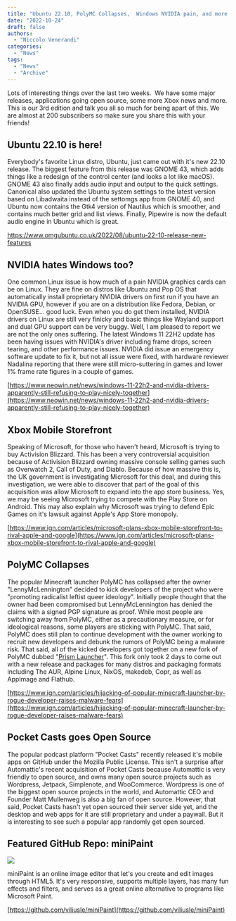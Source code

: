 ```yaml
---
title: "Ubuntu 22.10, PolyMC Collapses,  Windows NVIDIA pain, and more!"
date: "2022-10-24"
draft: false
authors:
  - "Niccolo Venerandi"
categories:
  - "News"
tags:
  - "News"
  - "Archive"
---
```


Lots of interesting things over the last two weeks.  We have some major releases, applications going open source, some more Xbox news and more. This is our 3rd edition and talk you all so much for being apart of this. We are almost at 200 subscribers so make sure you share this with your friends!

## Ubuntu 22.10 is here!

Everybody's favorite Linux distro, Ubuntu, just came out with it's new 22.10 release. The biggest feature from this release was GNOME 43, which adds things like a redesign of the control center (and looks a lot like macOS). GNOME 43 also finally adds audio input and output to the quick settings. Canonical also updated the Ubuntu system settings to the latest version based on Libadwaita instead of the settomgs app from GNOME 40, and Ubuntu now contains the Gtk4 version of Nautilus which is smoother, and contains much better grid and list views. Finally, Pipewire is now the default audio engine in Ubuntu which is great.

https://www.omgubuntu.co.uk/2022/08/ubuntu-22-10-release-new-features

## NVIDIA hates Windows too?

One common Linux issue is how much of a pain NVIDIA graphics cards can be on Linux. They are fine on distros like Ubuntu and Pop OS that automatically install proprietary NVIDIA drivers on first run if you have an NVIDIA GPU, however if you are on a distribution like Fedora, Debian, or OpenSUSE... good luck. Even when you do get them installed, NVIDIA drivers on Linux are still very finicky and basic things like Wayland support and dual GPU support can be very buggy. Well, I am pleased to report we are not the only ones suffering. The latest Windows 11 22H2 update has been having issues with NVIDIA's driver including frame drops, screen tearing, and other performance issues. NVIDIA did issue an emergency software update to fix it, but not all issue were fixed, with hardware reviewer Nadalina reporting that there were still micro-suttering in games and lower 1% frame rate figures in a couple of games.

[https://www.neowin.net/news/windows-11-22h2-and-nvidia-drivers-apparently-still-refusing-to-play-nicely-together](https://www.neowin.net/news/windows-11-22h2-and-nvidia-drivers-apparently-still-refusing-to-play-nicely-together)

## Xbox Mobile Storefront

Speaking of Microsoft, for those who haven't heard, Microsoft is trying to buy Activision Blizzard. This has been a very controversial acquisition because of Activision Blizzard owning massive console selling games such as Overwatch 2, Call of Duty, and Diablo. Because of how massive this is, the UK government is investigating Microsoft for this deal, and during this investigation, we were able to discover that part of the goal of this acquisition was allow Microsoft to expand into the app store business. Yes, we may be seeing Microsoft trying to compete with the Play Store on Android. This may also explain why Microsoft was trying to defend Epic Games on it's lawsuit against Apple's App Store monopoly.

[https://www.ign.com/articles/microsoft-plans-xbox-mobile-storefront-to-rival-apple-and-google](https://www.ign.com/articles/microsoft-plans-xbox-mobile-storefront-to-rival-apple-and-google)

## PolyMC Collapses

The popular Minecraft launcher PolyMC has collapsed after the owner "LennyMcLennington" decided to kick developers of the project who were "promoting radicalist leftist queer ideology". Initially people thought that the owner had been compromised but LennyMcLennington has denied the claims with a signed PGP signature as proof. While most people are switching away from PolyMC, either as a precautionary measure, or for ideological reasons, some players are sticking with PolyMC. That said, PolyMC does still plan to continue development with the owner working to recruit new developers and debunk the rumors of PolyMC being a malware risk. That said, all of the kicked developers got together on a new fork of PolyMC dubbed "[Prism Launcher](https://github.com/PrismLauncher/PrismLauncher)". This fork only took 2 days to come out with a new release and packages for many distros and packaging formats including The AUR, Alpine Linux, NixOS, makedeb, Copr, as well as AppImage and Flathub.

[https://www.ign.com/articles/hijacking-of-popular-minecraft-launcher-by-rogue-developer-raises-malware-fears](https://www.ign.com/articles/hijacking-of-popular-minecraft-launcher-by-rogue-developer-raises-malware-fears)

## Pocket Casts goes Open Source

The popular podcast platform "Pocket Casts" recently released it's mobile apps on GitHub under the Mozilla Public License. This isn't a surprise after Automattic's recent acquisition of Pocket Casts because Automattic is very friendly to open source, and owns many open source projects such as Wordpress, Jetpack, Simplenote, and WooCommerce. Wordpress is one of the biggest open source projects in the world, and Automattic CEO and Founder Matt Mullenweg is also a big fan of open source. However, that said, Pocket Casts hasn't yet open sourced their server side yet, and the desktop and web apps for it are still proprietary and under a paywall. But it is interesting to see such a popular app randomly get open sourced.

## Featured GitHub Repo: miniPaint

![](images/minipaint-1.gif)

miniPaint is an online image editor that let's you create and edit images through HTML5. It's very responsive, supports multiple layers, has many fun effects and filters, and serves as a great online alternative to programs like Microsoft Paint.

[https://github.com/viliusle/miniPaint](https://github.com/viliusle/miniPaint)
